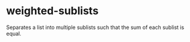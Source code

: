# weighted-sublists
Separates a list into multiple sublists such that the sum of each sublist is equal.
